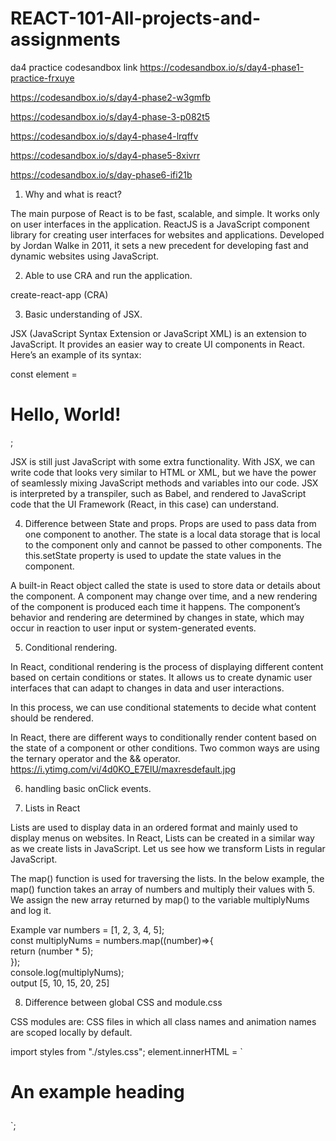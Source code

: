 # REACT-101-All-projects-and-assignments

da4 practice codesandbox link
https://codesandbox.io/s/day4-phase1-practice-frxuye

https://codesandbox.io/s/day4-phase2-w3gmfb

https://codesandbox.io/s/day4-phase-3-p082t5

https://codesandbox.io/s/day4-phase4-lrqffv

https://codesandbox.io/s/day4-phase5-8xivrr

https://codesandbox.io/s/day-phase6-ifi21b



1. Why and what is react?

The main purpose of React is to be fast, scalable, and simple. It works only
 on user interfaces in the application. ReactJS is a JavaScript component
  library for creating user interfaces for websites and applications.
   Developed by Jordan Walke in 2011, it sets a new precedent for developing 
   fast and dynamic websites using JavaScript.


2. Able to use CRA and run the application.

create-react-app (CRA)

3. Basic understanding of JSX.

JSX (JavaScript Syntax Extension or JavaScript XML) is an extension to JavaScript.
 It provides an easier way to create UI components in React.
Here’s an example of its syntax:

const element = <h1>Hello, World!</h1>;

JSX is still just JavaScript with some extra functionality. 
With JSX, we can write code that looks very similar to HTML or XML, 
but we have the power of seamlessly mixing JavaScript methods and variables into our code. 
JSX is interpreted by a transpiler, such as Babel, and rendered to JavaScript 
code that the UI Framework (React, in this case) can understand.



4. Difference between State and props.
Props are used to pass data from one component to another.
The state is a local data storage that is local to the component only 
and cannot be passed to other components.
The this.setState property is used to update the state values in the component.

A built-in React object called the state is used to store data or details about the component.
 A component may change over time, and a new rendering of the component is produced 
 each time it happens. The component’s behavior and rendering are determined by changes 
 in state, which may occur in reaction to user input or system-generated events.

5. Conditional rendering.

In React, conditional rendering is the process of displaying different 
content based on certain conditions or states. It allows us to create 
dynamic user interfaces that can adapt to changes in data and user interactions.

In this process, we can use conditional statements to
 decide what content should be rendered.

In React, there are different ways to conditionally render content based
 on the state of a component or other conditions. 
 Two common ways are using the ternary operator and the && operator.
 https://i.ytimg.com/vi/4d0KO_E7ElU/maxresdefault.jpg

6. handling basic onClick events.

7. Lists in React

Lists are used to display data in an ordered format and mainly used to display menus on websites.
 In React, Lists can be created in a similar way as we create lists in JavaScript. 
 Let us see how we transform Lists in regular JavaScript.

The map() function is used for traversing the lists. In the below example,
 the map() function takes an array of numbers and multiply their values with 5.
  We assign the new array returned by map() to the variable multiplyNums and log it.

Example
var numbers = [1, 2, 3, 4, 5];   
const multiplyNums = numbers.map((number)=>{   
    return (number * 5);   
});   
console.log(multiplyNums);   
output
 [5, 10, 15, 20, 25]

8. Difference between global CSS and module.css

CSS modules are:
CSS files in which all class names and animation names are scoped locally by default.

import styles from "./styles.css";
element.innerHTML = 
  `<h1 class="${styles.title}">
     An example heading
   </h1>`;

   

